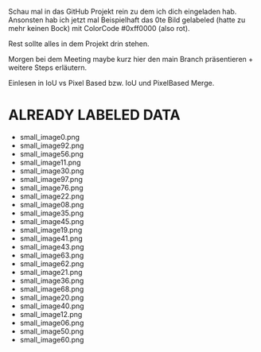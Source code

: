 Schau mal in das GitHub Projekt rein zu dem ich dich eingeladen hab.
Ansonsten hab ich jetzt mal Beispielhaft das 0te Bild gelabeled (hatte zu mehr keinen Bock) mit ColorCode #0xff0000 (also rot).

Rest sollte alles in dem Projekt drin stehen.

Morgen bei dem Meeting maybe kurz hier den main Branch präsentieren     +     weitere Steps erläutern.

Einlesen in IoU vs Pixel Based bzw. IoU und PixelBased Merge.



# ALREADY LABELED DATA

+ small_image0.png
+ small_image92.png
+ small_image56.png
+ small_image11.png
+ small_image30.png
+ small_image97.png
+ small_image76.png
+ small_image22.png
+ small_image08.png
+ small_image35.png
+ small_image45.png
+ small_image19.png
+ small_image41.png
+ small_image43.png
+ small_image63.png
+ small_image62.png
+ small_image21.png
+ small_image36.png
+ small_image68.png
+ small_image20.png
+ small_image40.png
+ small_image12.png
+ small_image06.png
+ small_image50.png
+ small_image60.png
